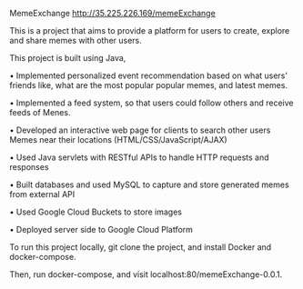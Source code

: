 MemeExchange http://35.225.226.169/memeExchange

This is a project that aims to provide a platform for users to create,  explore and share memes with other users.

This project is built using Java, 

•	Implemented personalized event recommendation based on what users' friends like, what are the most popular popular memes, and latest memes.  

•	Implemented a feed system, so that users could follow others and receive feeds of Menes.  

•	Developed an interactive web page for clients to search other users Memes near their locations (HTML/CSS/JavaScript/AJAX)

•	Used Java servlets with RESTful APIs to handle HTTP requests and responses

•	Built databases and used MySQL to capture and store generated memes from external API

•	Used Google Cloud Buckets to store images

•	Deployed server side to Google Cloud Platform

To run this project locally, git clone the project, and install Docker and docker-compose.

Then, run docker-compose, and visit localhost:80/memeExchange-0.0.1.

